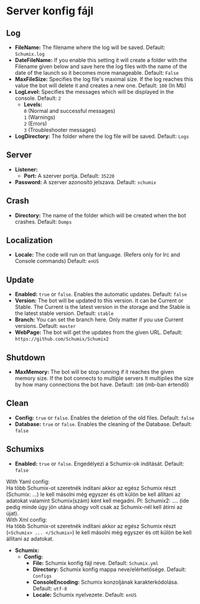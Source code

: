# Server konfig fájl

## Log

* **FileName:** The filename where the log will be saved. Default: `Schumix.log`
* **DateFileName:** If you enable this setting it will create a folder with the Filename given below and save here the log files with the name of the date of the launch so it becomes more manageable.
                    Default: `False`
* **MaxFileSize:** Specifies the log file's maximal size. If the log reaches this value the bot will delete it and creates a new one.
                    Default: `100` (In Mb)
* **LogLevel:** Specifies the messages which will be displayed in the console. Default: `2`
    * **Levels:** <br/>
                    `0` (Normal and successful messages)<br/>
                    `1` (Warnings)<br/>
                    `2` (Errors)<br/>
                    `3` (Troubleshooter messages)
* **LogDirectory:** The folder where the log file will be saved. Default: `Logs`

## Server

* **Listener:**
    * **Port:** A szerver portja. Default: `35220`
* **Password:** A szerver azonosító jelszava. Default: `schumix`

## Crash

* **Directory:** The name of the folder which will be created when the bot crashes. Default: `Dumps`

## Localization

* **Locale:** The code will run on that language. (Refers only for Irc and Console commands)
              Default: `enUS`

## Update

* **Enabled:** `true` or `false`. Enables the automatic updates. Default: `false`
* **Version:** The bot will be updated to this version. It can be Current or Stable. The Current is the latest version in the storage and the Stable is the latest stable version.
               Default: `stable`
* **Branch:** You can set the branch here. Only matter if you use Current versions. Default: `master`
* **WebPage:** The bot will get the updates from the given URL. Default: `https://github.com/Schumix/Schumix2`

## Shutdown

* **MaxMemory:** The bot will be stop running if it reaches the given memory size. If the bot connects to multiple servers It multiplies the size by how many connections the bot have.
                 Default: `100` (mb-ban értendő)

## Clean

* **Config:** `true` or `false`. Enables the deletion of the old files. Default: `false`
* **Database:** `true` or `false`. Enables the cleaning of the Database. Default: `false`

## Schumixs

* **Enabled:** `true` or `false`. Engedélyezi a Schumix-ok indítását. Default: `false`

With Yaml config:<br/>
Ha több Schumix-ot szeretnék indítani akkor az egész Schumix részt (Schumix: ...) le kell másolni még egyszer és ott külön be kell állítani az adatokat valamint Schumix(szám) ként kell megadni. Pl: Schumix2: .... (ide pedig minde úgy jön utána ahogy volt csak az Schumix-nél kell átírni az újat).<br/>
With Xml config:<br/>
Ha több Schumix-ot szeretnék indítani akkor az egész Schumix részt (`<Schumix> ... </Schumix>`) le kell másolni még egyszer és ott külön be kell állítani az adatokat.
* **Schumix:**
    * **Config:**
        * **File:** Schumix konfig fájl neve. Default: `Schumix.yml`
        * **Directory:** Schumix konfig mappa neve/elérhetősége. Default: `Configs`
        * **ConsoleEncoding:** Schumix konzoljának karakterkódolása. Default: `utf-8`
        * **Locale:** Schumix nyelvezete. Default: `enUS`
